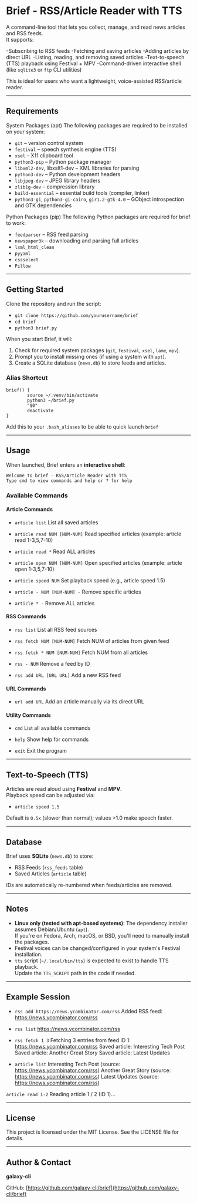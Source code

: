 # Brief - RSS/Article Reader with TTS

A command-line tool that lets you collect, manage, and read news articles and RSS feeds.  
It supports:

-Subscribing to RSS feeds
-Fetching and saving articles
-Adding articles by direct URL
-Listing, reading, and removing saved articles
-Text-to-speech (TTS) playback using Festival + MPV
-Command-driven interactive shell (like `sqlite3` or `ftp` CLI utilities)

This is ideal for users who want a lightweight, voice-assisted RSS/article reader.

---

## Requirements

System Packages (apt)
The following packages are required to be installed on your system:

- `git` – version control system
- `festival` – speech synthesis engine (TTS)
- `xsel` – X11 clipboard tool
- `python3-pip` – Python package manager
- `libxml2-dev`, libxslt1-dev – XML libraries for parsing
- `python3-dev` – Python development headers
- `libjpeg-dev` – JPEG library headers
- `zlib1g-dev` – compression library
- `build-essential` – essential build tools (compiler, linker)
- `python3-gi`, `python3-gi-cairo`, `gir1.2-gtk-4.0` – GObject introspection and GTK dependencies

Python Packages (pip)
The following Python packages are required for brief to work:

- `feedparser` – RSS feed parsing
- `newspaper3k` – downloading and parsing full articles
- `lxml_html_clean`
- `pyyaml`
- `cssselect`
- `Pillow`

---

## Getting Started

Clone the repository and run the script:

- `git clone https://github.com/yourusername/brief`
- `cd brief`
- `python3 brief.py`

When you start Brief, it will:

1. Check for required system packages (`git`, `festival`, `xsel`, `lame`, `mpv`).
2. Prompt you to install missing ones (if using a system with `apt`).
3. Create a SQLite database (`news.db`) to store feeds and articles.

### Alias Shortcut

```
brief() {
        source ~/.venv/bin/activate
        python3 ~/brief.py
        "$0"
        deactivate
}
```

Add this to your `.bash_aliases` to be able to quick launch `brief`

---

## Usage

When launched, Brief enters an **interactive shell**:

```
Welcome to brief - RSS/Article Reader with TTS
Type cmd to view commands and help or ? for help
```

### Available Commands

#### Article Commands
- `article list`
List all saved articles

- `article read NUM [NUM-NUM]`
Read specified articles (example: article read 1-3,5,7-10)

- `article read *`
Read ALL articles

- `article open NUM [NUM-NUM]`
Open specified articles (example: article open 1-3,5,7-10)

- `article speed NUM`
Set playback speed (e.g., article speed 1.5)

- `article - NUM [NUM-NUM] -`
Remove specific articles

- `article * -`
Remove ALL articles

#### RSS Commands
- `rss list`
List all RSS feed sources

- `rss fetch NUM [NUM-NUM]`
Fetch NUM of articles from given feed

- `rss fetch * NUM [NUM-NUM]`
Fetch NUM from all articles

- `rss - NUM`
Remove a feed by ID

- `rss add URL [URL URL]`
Add a new RSS feed

#### URL Commands
- `url add URL`
Add an article manually via its direct URL

#### Utility Commands
- `cmd`
List all available commands

- `help`
Show help for commands

- `exit`
Exit the program

---

## Text-to-Speech (TTS)

Articles are read aloud using **Festival** and **MPV**.  
Playback speed can be adjusted via:

- `article speed 1.5`

Default is `0.5x` (slower than normal); values >1.0 make speech faster.

---

## Database

Brief uses **SQLite** (`news.db`) to store:

- RSS Feeds (`rss_feeds` table)
- Saved Articles (`article` table)

IDs are automatically re-numbered when feeds/articles are removed.

---

## Notes

- **Linux only (tested with apt-based systems)**: The dependency installer assumes Debian/Ubuntu (`apt`).  
  If you're on Fedora, Arch, macOS, or BSD, you'll need to manually install the packages.
- Festival voices can be changed/configured in your system's Festival installation.
- `tts` script (`~/.local/bin/tts`) is expected to exist to handle TTS playback.  
  Update the `TTS_SCRIPT` path in the code if needed.

---

## Example Session

- `rss add https://news.ycombinator.com/rss`
Added RSS feed: https://news.ycombinator.com/rss

- `rss list`
https://news.ycombinator.com/rss

- `rss fetch 1 3`
Fetching 3 entries from feed ID 1: https://news.ycombinator.com/rss
Saved article: Interesting Tech Post
Saved article: Another Great Story
Saved article: Latest Updates

- `article list`
Interesting Tech Post (source: https://news.ycombinator.com/rss)
Another Great Story (source: https://news.ycombinator.com/rss)
Latest Updates (source: https://news.ycombinator.com/rss)

`article read 1-2`
Reading article 1 / 2 (ID 1)...

---

## License

This project is licensed under the MIT License. See the LICENSE file for details.

---

## Author & Contact

**galaxy-cli**

GitHub: [https://github.com/galaxy-cli/brief](https://github.com/galaxy-cli/brief)

